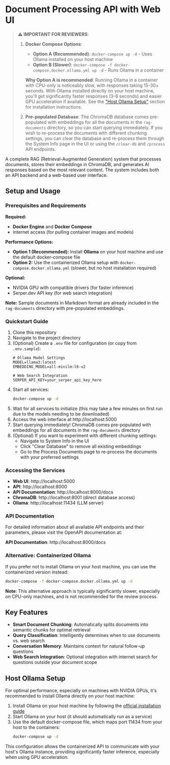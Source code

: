 # Document Processing API with Web UI

> **⚠️ IMPORTANT FOR REVIEWERS**: 
>
> 1. **Docker Compose Options**:
>    - **Option A (Recommended)**: `docker-compose up -d` - Uses Ollama installed on your host machine
>    - **Option B (Slower)**: `docker-compose -f docker-compose.docker.ollama.yml up -d` - Runs Ollama in a container
>
>    **Why Option A is recommended**: Running Ollama in a container with CPU-only is noticeably slow, with responses taking 15-30+ seconds. With Ollama installed directly on your host machine, you'll get significantly faster responses (3-8 seconds) and easier GPU acceleration if available. See the ["Host Ollama Setup"](#host-ollama-setup) section for installation instructions.
>
> 2. **Pre-populated Database**: The ChromaDB database comes pre-populated with embeddings for all the documents in the `rag-documents` directory, so you can start querying immediately. If you wish to re-process the documents with different chunking settings, you can clear the database and re-process them through the System Info page in the UI or using the `/clear-db` and `/process` API endpoints.

A complete RAG (Retrieval-Augmented Generation) system that processes documents, stores their embeddings in ChromaDB, and generates AI responses based on the most relevant content. The system includes both an API backend and a web-based user interface.

## Setup and Usage

### Prerequisites and Requirements

**Required:**
- **Docker Engine** and **Docker Compose**
- Internet access (for pulling container images and models)

**Performance Options:**
- **Option 1 (Recommended):** Install **Ollama** on your host machine and use the default docker-compose file
- **Option 2:** Use the containerized Ollama setup with `docker-compose.docker.ollama.yml` (slower, but no host installation required)

**Optional:**
- NVIDIA GPU with compatible drivers (for faster inference)
- Serper.dev API key (for web search integration)

**Note:** Sample documents in Markdown format are already included in the `rag-documents` directory with pre-populated embeddings.

### Quickstart Guide

1. Clone this repository
2. Navigate to the project directory
3. (Optional) Create a `.env` file for configuration (or copy from `.env.sample`):
   ```
   # Ollama Model Settings
   MODEL=llama3:latest
   EMBEDDING_MODEL=all-minilm:l6-v2
   
   # Web Search Integration 
   SERPER_API_KEY=your_serper_api_key_here
   ```
4. Start all services:
   ```bash
   docker-compose up -d
   ```
5. Wait for all services to initialize (this may take a few minutes on first run due to the models needing to be downloaded)
6. Access the web interface at http://localhost:5000
7. Start querying immediately! ChromaDB comes pre-populated with embeddings for all documents in the `rag-documents` directory
8. (Optional) If you want to experiment with different chunking settings:
   - Navigate to System Info in the UI
   - Click "Clear Database" to remove all existing embeddings
   - Go to the Process Documents page to re-process the documents with your preferred settings

### Accessing the Services

- **Web UI**: http://localhost:5000
- **API**: http://localhost:8000
- **API Documentation**: http://localhost:8000/docs
- **ChromaDB**: http://localhost:8001 (direct database access)
- **Ollama**: http://localhost:11434 (LLM server)
### API Documentation

For detailed information about all available API endpoints and their parameters, please visit the OpenAPI documentation at:

**API Documentation**: http://localhost:8000/docs

### Alternative: Containerized Ollama

If you prefer not to install Ollama on your host machine, you can use the containerized version instead:

```bash
docker-compose -f docker-compose.docker.ollama.yml up -d
```

**Note**: This alternative approach is typically significantly slower, especially on CPU-only machines, and is not recommended for the review process.
## Key Features

- **Smart Document Chunking**: Automatically splits documents into semantic chunks for optimal retrieval
- **Query Classification**: Intelligently determines when to use documents vs. web search
- **Conversation Memory**: Maintains context for natural follow-up questions
- **Web Search Integration**: Optional integration with internet search for questions outside your document scope

## Host Ollama Setup

For optimal performance, especially on machines with NVIDIA GPUs, it's recommended to install Ollama directly on your host machine:

1. Install Ollama on your host machine by following the [official installation guide](https://ollama.com/download)
2. Start Ollama on your host (it should automatically run as a service)
3. Use the default docker-compose file, which maps port 11434 from your host to the containers:
   ```bash
   docker-compose up -d
   ```

This configuration allows the containerized API to communicate with your host's Ollama instance, providing significantly faster inference, especially when using GPU acceleration.
